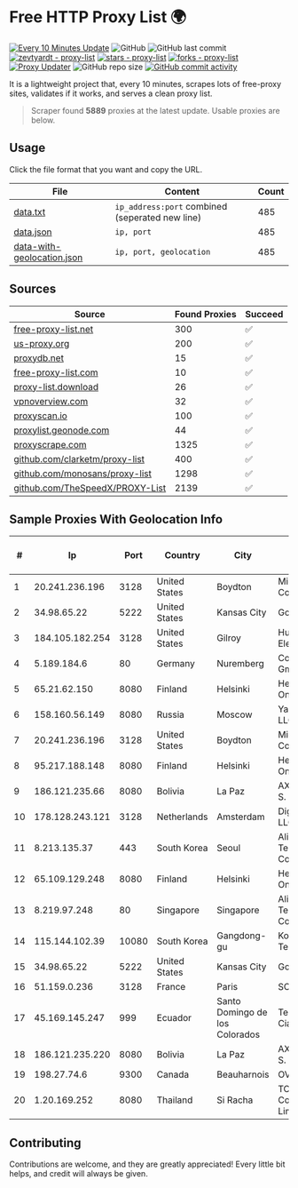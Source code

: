 
# Free HTTP Proxy List 🌍

[![Every 10 Minutes Update](https://github.com/mertguvencli/http-proxy-list/actions/workflows/main.yml/badge.svg?branch=main)](https://github.com/mertguvencli/http-proxy-list/actions/workflows/main.yml)
![GitHub](https://img.shields.io/github/license/mertguvencli/http-proxy-list)
![GitHub last commit](https://img.shields.io/github/last-commit/mertguvencli/http-proxy-list)
[![zevtyardt - proxy-list](https://img.shields.io/static/v1?label=zevtyardt&message=proxy-list&color=blue&logo=github)](https://github.com/zevtyardt/proxy-list "Go to GitHub repo")
[![stars - proxy-list](https://img.shields.io/github/stars/zevtyardt/proxy-list?style=social)](https://github.com/zevtyardt/proxy-list)
[![forks - proxy-list](https://img.shields.io/github/forks/zevtyardt/proxy-list?style=social)](https://github.com/zevtyardt/proxy-list)
[![Proxy Updater](https://github.com/zevtyardt/proxy-list/workflows/Proxy%20Updater/badge.svg)](https://github.com/zevtyardt/proxy-list/actions?query=workflow:"Proxy+Updater")
![GitHub repo size](https://img.shields.io/github/repo-size/zevtyardt/proxy-list)
[![GitHub commit activity](https://img.shields.io/github/commit-activity/m/zevtyardt/proxy-list?logo=commits)](https://github.com/zevtyardt/proxy-list/commits/main)

It is a lightweight project that, every 10 minutes, scrapes lots of free-proxy sites, validates if it works, and serves a clean proxy list.

> Scraper found **5889** proxies at the latest update. Usable proxies are below.

## Usage

Click the file format that you want and copy the URL.

|File|Content|Count|
|----|-------|-----|
|[data.txt](https://raw.githubusercontent.com/mertguvencli/http-proxy-list/main/proxy-list/data.txt)|`ip_address:port` combined (seperated new line)|485|
|[data.json](https://raw.githubusercontent.com/mertguvencli/http-proxy-list/main/proxy-list/data.json)|`ip, port`|485|
|[data-with-geolocation.json](https://raw.githubusercontent.com/mertguvencli/http-proxy-list/main/proxy-list/data-with-geolocation.json)|`ip, port, geolocation`|485|

## Sources

|Source|Found Proxies|Succeed|
|------|-------------|-------|
|[free-proxy-list.net](https://free-proxy-list.net)|300|✅|
|[us-proxy.org](https://www.us-proxy.org)|200|✅|
|[proxydb.net](http://proxydb.net)|15|✅|
|[free-proxy-list.com](https://free-proxy-list.com/?page=&port=&type%5B%5D=http&type%5B%5D=https&up_time=0&search=Search)|10|✅|
|[proxy-list.download](https://www.proxy-list.download/HTTP)|26|✅|
|[vpnoverview.com](https://vpnoverview.com/privacy/anonymous-browsing/free-proxy-servers)|32|✅|
|[proxyscan.io](https://www.proxyscan.io)|100|✅|
|[proxylist.geonode.com](https://proxylist.geonode.com/api/proxy-list?limit=300&page=1&sort_by=lastChecked&sort_type=desc&protocols=http,https)|44|✅|
|[proxyscrape.com](https://api.proxyscrape.com/v2/?request=displayproxies&protocol=http&timeout=10000&country=all&ssl=all&anonymity=all)|1325|✅|
|[github.com/clarketm/proxy-list](https://raw.githubusercontent.com/clarketm/proxy-list/master/proxy-list-raw.txt)|400|✅|
|[github.com/monosans/proxy-list](https://raw.githubusercontent.com/monosans/proxy-list/main/proxies/http.txt)|1298|✅|
|[github.com/TheSpeedX/PROXY-List](https://raw.githubusercontent.com/TheSpeedX/PROXY-List/master/http.txt)|2139|✅|


## Sample Proxies With Geolocation Info

|#|Ip|Port|Country|City|Internet Service Provider|
|-|--|----|-------|----|-------------------------|
|1|20.241.236.196|3128|United States|Boydton|Microsoft Corporation|
|2|34.98.65.22|5222|United States|Kansas City|Google LLC|
|3|184.105.182.254|3128|United States|Gilroy|Hurricane Electric LLC|
|4|5.189.184.6|80|Germany|Nuremberg|Contabo GmbH|
|5|65.21.62.150|8080|Finland|Helsinki|Hetzner Online GmbH|
|6|158.160.56.149|8080|Russia|Moscow|Yandex.Cloud LLC|
|7|20.241.236.196|3128|United States|Boydton|Microsoft Corporation|
|8|95.217.188.148|8080|Finland|Helsinki|Hetzner Online GmbH|
|9|186.121.235.66|8080|Bolivia|La Paz|AXS Bolivia S. A.|
|10|178.128.243.121|3128|Netherlands|Amsterdam|DigitalOcean, LLC|
|11|8.213.135.37|443|South Korea|Seoul|Alibaba (US) Technology Co., Ltd.|
|12|65.109.129.248|8080|Finland|Helsinki|Hetzner Online GmbH|
|13|8.219.97.248|80|Singapore|Singapore|Alibaba (US) Technology Co., Ltd.|
|14|115.144.102.39|10080|South Korea|Gangdong-gu|Korea Telecom|
|15|34.98.65.22|5222|United States|Kansas City|Google LLC|
|16|51.159.0.236|3128|France|Paris|SCALEWAY|
|17|45.169.145.247|999|Ecuador|Santo Domingo de los Colorados|Telealfacom Cia. Ltda.|
|18|186.121.235.220|8080|Bolivia|La Paz|AXS Bolivia S. A.|
|19|198.27.74.6|9300|Canada|Beauharnois|OVH SAS|
|20|1.20.169.252|8080|Thailand|Si Racha|TOT Public Company Limited|



## Contributing

Contributions are welcome, and they are greatly appreciated! Every
little bit helps, and credit will always be given.

